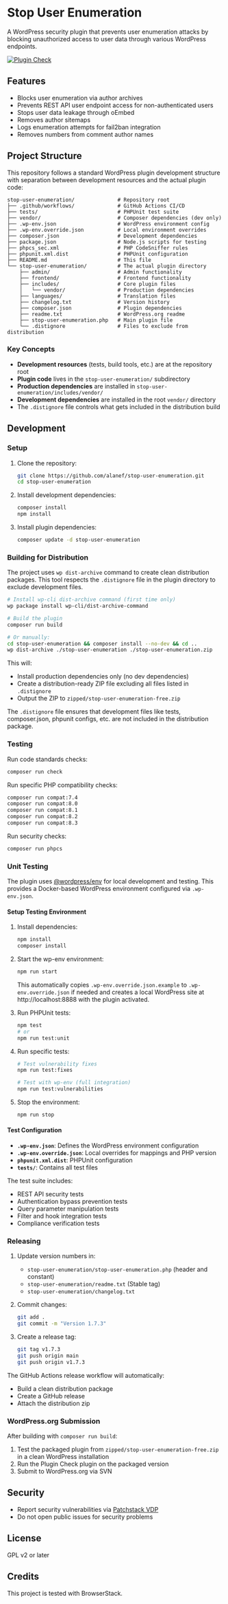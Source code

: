 # Stop User Enumeration

A WordPress security plugin that prevents user enumeration attacks by blocking unauthorized access to user data through various WordPress endpoints.

[![Plugin Check](https://github.com/alanef/stop-user-enumeration/actions/workflows/php.yml/badge.svg)](https://github.com/alanef/stop-user-enumeration/actions/workflows/php.yml)

## Features

- Blocks user enumeration via author archives
- Prevents REST API user endpoint access for non-authenticated users
- Stops user data leakage through oEmbed
- Removes author sitemaps
- Logs enumeration attempts for fail2ban integration
- Removes numbers from comment author names

## Project Structure

This repository follows a standard WordPress plugin development structure with separation between development resources and the actual plugin code:

```
stop-user-enumeration/              # Repository root
├── .github/workflows/              # GitHub Actions CI/CD
├── tests/                          # PHPUnit test suite
├── vendor/                         # Composer dependencies (dev only)
├── .wp-env.json                    # WordPress environment config
├── .wp-env.override.json           # Local environment overrides
├── composer.json                   # Development dependencies
├── package.json                    # Node.js scripts for testing
├── phpcs_sec.xml                   # PHP CodeSniffer rules
├── phpunit.xml.dist                # PHPUnit configuration
├── README.md                       # This file
└── stop-user-enumeration/          # The actual plugin directory
    ├── admin/                      # Admin functionality
    ├── frontend/                   # Frontend functionality
    ├── includes/                   # Core plugin files
    │   └── vendor/                 # Production dependencies
    ├── languages/                  # Translation files
    ├── changelog.txt               # Version history
    ├── composer.json               # Plugin dependencies
    ├── readme.txt                  # WordPress.org readme
    ├── stop-user-enumeration.php   # Main plugin file
    └── .distignore                 # Files to exclude from distribution

```

### Key Concepts

- **Development resources** (tests, build tools, etc.) are at the repository root
- **Plugin code** lives in the `stop-user-enumeration/` subdirectory
- **Production dependencies** are installed in `stop-user-enumeration/includes/vendor/`
- **Development dependencies** are installed in the root `vendor/` directory
- The `.distignore` file controls what gets included in the distribution build

## Development

### Setup

1. Clone the repository:
   ```bash
   git clone https://github.com/alanef/stop-user-enumeration.git
   cd stop-user-enumeration
   ```

2. Install development dependencies:
   ```bash
   composer install
   npm install
   ```

3. Install plugin dependencies:
   ```bash
   composer update -d stop-user-enumeration
   ```

### Building for Distribution

The project uses `wp dist-archive` command to create clean distribution packages. This tool respects the `.distignore` file in the plugin directory to exclude development files.

```bash
# Install wp-cli dist-archive command (first time only)
wp package install wp-cli/dist-archive-command

# Build the plugin
composer run build

# Or manually:
cd stop-user-enumeration && composer install --no-dev && cd ..
wp dist-archive ./stop-user-enumeration ./stop-user-enumeration.zip
```

This will:
- Install production dependencies only (no dev dependencies)
- Create a distribution-ready ZIP file excluding all files listed in `.distignore`
- Output the ZIP to `zipped/stop-user-enumeration-free.zip`

The `.distignore` file ensures that development files like tests, composer.json, phpunit configs, etc. are not included in the distribution package.

### Testing

Run code standards checks:
```bash
composer run check
```

Run specific PHP compatibility checks:
```bash
composer run compat:7.4
composer run compat:8.0
composer run compat:8.1
composer run compat:8.2
composer run compat:8.3
```

Run security checks:
```bash
composer run phpcs
```

### Unit Testing

The plugin uses [@wordpress/env](https://developer.wordpress.org/block-editor/reference-guides/packages/packages-env/) for local development and testing. This provides a Docker-based WordPress environment configured via `.wp-env.json`.

#### Setup Testing Environment

1. Install dependencies:
   ```bash
   npm install
   composer install
   ```

2. Start the wp-env environment:
   ```bash
   npm run start
   ```
   This automatically copies `.wp-env.override.json.example` to `.wp-env.override.json` if needed and creates a local WordPress site at http://localhost:8888 with the plugin activated.

3. Run PHPUnit tests:
   ```bash
   npm test
   # or
   npm run test:unit
   ```

4. Run specific tests:
   ```bash
   # Test vulnerability fixes
   npm run test:fixes
   
   # Test with wp-env (full integration)
   npm run test:vulnerabilities
   ```

5. Stop the environment:
   ```bash
   npm run stop
   ```

#### Test Configuration

- **`.wp-env.json`**: Defines the WordPress environment configuration
- **`.wp-env.override.json`**: Local overrides for mappings and PHP version
- **`phpunit.xml.dist`**: PHPUnit configuration
- **`tests/`**: Contains all test files

The test suite includes:
- REST API security tests
- Authentication bypass prevention tests
- Query parameter manipulation tests
- Filter and hook integration tests
- Compliance verification tests

### Releasing

1. Update version numbers in:
   - `stop-user-enumeration/stop-user-enumeration.php` (header and constant)
   - `stop-user-enumeration/readme.txt` (Stable tag)
   - `stop-user-enumeration/changelog.txt`

2. Commit changes:
   ```bash
   git add .
   git commit -m "Version 1.7.3"
   ```

3. Create a release tag:
   ```bash
   git tag v1.7.3
   git push origin main
   git push origin v1.7.3
   ```

The GitHub Actions release workflow will automatically:
- Build a clean distribution package
- Create a GitHub release
- Attach the distribution zip

### WordPress.org Submission

After building with `composer run build`:

1. Test the packaged plugin from `zipped/stop-user-enumeration-free.zip` in a clean WordPress installation
2. Run the Plugin Check plugin on the packaged version
3. Submit to WordPress.org via SVN

## Security

- Report security vulnerabilities via [Patchstack VDP](https://patchstack.com/database/vdp/stop-user-enumeration)
- Do not open public issues for security problems

## License

GPL v2 or later

## Credits

This project is tested with BrowserStack.